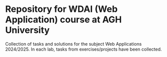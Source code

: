 # Repository for WDAI (Web Application) course at AGH University 
Collection of tasks and solutions for the subject Web Applications 2024/2025. In each lab, tasks from exercises/projects have been collected.
